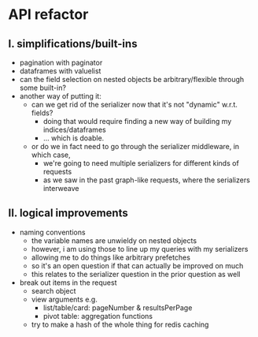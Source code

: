 # API refactor

## I. simplifications/built-ins

* pagination with paginator
* dataframes with valuelist
* can the field selection on nested objects be arbitrary/flexible through some built-in?
* another way of putting it:
	* can we get rid of the serializer now that it's not "dynamic" w.r.t. fields?
		* doing that would require finding a new way of building my indices/dataframes
		* ... which is doable. 
	* or do we in fact need to go through the serializer middleware, in which case,
		* we're going to need multiple serializers for different kinds of requests
		* as we saw in the past graph-like requests, where the serializers interweave

## II. logical improvements

* naming conventions
	* the variable names are unwieldy on nested objects
	* however, i am using those to line up my queries with my serializers
	* allowing me to do things like arbitrary prefetches
	* so it's an open question if that can actually be improved on much
	* this relates to the serializer question in the prior question as well
* break out items in the request
	* search object
	* view arguments e.g. 
		* list/table/card: pageNumber & resultsPerPage
		* pivot table: aggregation functions
	* try to make a hash of the whole thing for redis caching